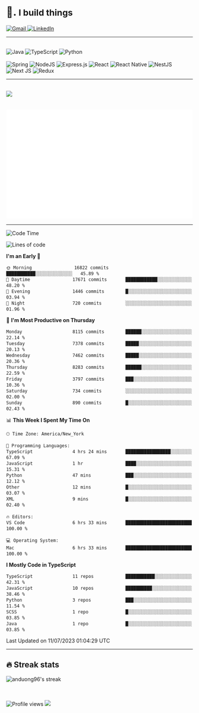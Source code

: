 <div align="left">
  <h1>👋. <small>I build things</small></h1>

  <a href="mailto:an.duongx@gmail.com">
    <img alt="Gmail" src="https://img.shields.io/badge/Gmail-D14836?style=for-the-badge&logo=gmail&logoColor=white" />
  </a>
  <a href="https://www.linkedin.com/in/ahdng">
    <img alt="LinkedIn" src="https://img.shields.io/badge/linkedin-%230077B5.svg?style=for-the-badge&logo=linkedin&logoColor=white"/>
  </a>

  <br/>
  <hr />
  <br/>

  <img alt="Java" src="https://img.shields.io/badge/java-%23ED8B00.svg?style=for-the-badge&logo=java&logoColor=white"/>
  <img alt="TypeScript" src="https://img.shields.io/badge/typescript-%23007ACC.svg?style=for-the-badge&logo=typescript&logoColor=white"/>
  <img alt="Python" src="https://img.shields.io/badge/python-%2314354C.svg?style=for-the-badge&logo=python&logoColor=white"/>

  <br />
  <br />
  <img alt="Spring" src="https://img.shields.io/badge/spring-%236DB33F.svg?style=for-the-badge&logo=spring&logoColor=white"/>
  <img alt="NodeJS" src="https://img.shields.io/badge/node.js-%2343853D.svg?style=for-the-badge&logo=node-dot-js&logoColor=white"/>
  <img alt="Express.js" src="https://img.shields.io/badge/express.js-%23404d59.svg?style=for-the-badge&logo=express&logoColor=%2361DAFB"/>
  <img alt="React" src="https://img.shields.io/badge/react-%2320232a.svg?style=for-the-badge&logo=react&logoColor=%2361DAFB"/>
  <img alt="React Native" src="https://img.shields.io/badge/react_native-%2320232a.svg?style=for-the-badge&logo=react&logoColor=%2361DAFB"/>
  <img alt="NestJS" src="https://img.shields.io/badge/nestjs-%23E0234E.svg?style=for-the-badge&logo=nestjs&logoColor=white" />
  <img alt="Next JS" src="https://img.shields.io/badge/nextjs-%23000000.svg?style=for-the-badge&logo=next.js&logoColor=white"/>
  <img alt="Redux" src="https://img.shields.io/badge/redux-%23593d88.svg?style=for-the-badge&logo=redux&logoColor=white"/>

  <br/>
  <hr />
  <br/>
  <img src="https://github-profile-trophy.vercel.app/?username=anduong96&theme=onedark" />
  <br/>
  <br/>

  ![Stats Overview](https://raw.githubusercontent.com/anduong96/github-stats-transparent/output/generated/overview.svg)

  <hr />
  
  <!--START_SECTION:waka-->
![Code Time](http://img.shields.io/badge/Code%20Time-4%2C253%20hrs%208%20mins-blue)

![Lines of code](https://img.shields.io/badge/From%20Hello%20World%20I%27ve%20Written-8.1%20million%20lines%20of%20code-blue)

**I'm an Early 🐤** 

```text
🌞 Morning                16822 commits       ███████████░░░░░░░░░░░░░░   45.89 % 
🌆 Daytime                17671 commits       ████████████░░░░░░░░░░░░░   48.20 % 
🌃 Evening                1446 commits        █░░░░░░░░░░░░░░░░░░░░░░░░   03.94 % 
🌙 Night                  720 commits         ░░░░░░░░░░░░░░░░░░░░░░░░░   01.96 % 
```
📅 **I'm Most Productive on Thursday** 

```text
Monday                   8115 commits        ██████░░░░░░░░░░░░░░░░░░░   22.14 % 
Tuesday                  7378 commits        █████░░░░░░░░░░░░░░░░░░░░   20.13 % 
Wednesday                7462 commits        █████░░░░░░░░░░░░░░░░░░░░   20.36 % 
Thursday                 8283 commits        ██████░░░░░░░░░░░░░░░░░░░   22.59 % 
Friday                   3797 commits        ███░░░░░░░░░░░░░░░░░░░░░░   10.36 % 
Saturday                 734 commits         ░░░░░░░░░░░░░░░░░░░░░░░░░   02.00 % 
Sunday                   890 commits         █░░░░░░░░░░░░░░░░░░░░░░░░   02.43 % 
```


📊 **This Week I Spent My Time On** 

```text
🕑︎ Time Zone: America/New_York

💬 Programming Languages: 
TypeScript               4 hrs 24 mins       █████████████████░░░░░░░░   67.09 % 
JavaScript               1 hr                ████░░░░░░░░░░░░░░░░░░░░░   15.31 % 
Python                   47 mins             ███░░░░░░░░░░░░░░░░░░░░░░   12.12 % 
Other                    12 mins             █░░░░░░░░░░░░░░░░░░░░░░░░   03.07 % 
XML                      9 mins              █░░░░░░░░░░░░░░░░░░░░░░░░   02.40 % 

🔥 Editors: 
VS Code                  6 hrs 33 mins       █████████████████████████   100.00 % 

💻 Operating System: 
Mac                      6 hrs 33 mins       █████████████████████████   100.00 % 
```

**I Mostly Code in TypeScript** 

```text
TypeScript               11 repos            ███████████░░░░░░░░░░░░░░   42.31 % 
JavaScript               10 repos            ██████████░░░░░░░░░░░░░░░   38.46 % 
Python                   3 repos             ███░░░░░░░░░░░░░░░░░░░░░░   11.54 % 
SCSS                     1 repo              █░░░░░░░░░░░░░░░░░░░░░░░░   03.85 % 
Java                     1 repo              █░░░░░░░░░░░░░░░░░░░░░░░░   03.85 % 
```




 Last Updated on 11/07/2023 01:04:29 UTC
<!--END_SECTION:waka-->
  
  <hr />

  <h2>🔥 Streak stats</h2>
  <img alt="anduong96's streak" src="https://github-readme-streak-stats.herokuapp.com/?user=anduong96&theme=monokai-metallian&hide_border=true"/>
</div>
<br/>
<br/>

![Profile views](https://gpvc.arturio.dev/anduong96)
![](https://hit.yhype.me/github/profile?user_id=13195989)
